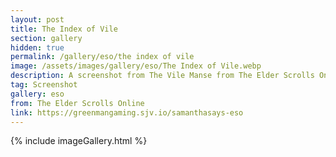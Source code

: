 ```yaml
---
layout: post
title: The Index of Vile
section: gallery
hidden: true
permalink: /gallery/eso/the index of vile
image: /assets/images/gallery/eso/The Index of Vile.webp
description: A screenshot from The Vile Manse from The Elder Scrolls Online, taken by Samantha Says.
tag: Screenshot
gallery: eso
from: The Elder Scrolls Online
link: https://greenmangaming.sjv.io/samanthasays-eso
---
```

{% include imageGallery.html %}